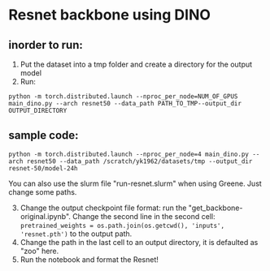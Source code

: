 # Resnet backbone using DINO

## inorder to run:

1. Put the dataset into a tmp folder and create a directory for the output model
2. Run:

```python -m torch.distributed.launch --nproc_per_node=NUM_OF_GPUS main_dino.py --arch resnet50 --data_path PATH_TO_TMP--output_dir OUTPUT_DIRECTORY```


## sample code:

```python -m torch.distributed.launch --nproc_per_node=4 main_dino.py --arch resnet50 --data_path /scratch/yk1962/datasets/tmp --output_dir resnet-50/model-24h```

You can also use the slurm file "run-resnet.slurm" when using Greene. Just change some paths.

3. Change the output checkpoint file format: run the "get_backbone-original.ipynb". Change the second line  in the second cell: `pretrained_weights = os.path.join(os.getcwd(), 'inputs', 'resnet.pth')` to the output path.
4. Change the path in the last cell to an output directory, it is defaulted as "zoo" here.
5. Run the notebook and format the Resnet! 
